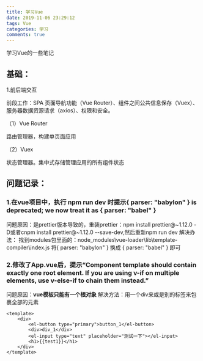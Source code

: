 ```yaml
---
title: 学习Vue
date: 2019-11-06 23:29:12
tags: Vue
categories: 学习
comments: true
---
```




学习Vue的一些笔记

<!--more-->

## 基础：

1.前后端交互

前段工作：SPA   页面导航功能（Vue Router）、组件之间公共信息保存（Vuex）、服务器数据资源请求（axios）、权限和安全。

（1）Vue Router

路由管理器，构建单页面应用

（2）Vuex

状态管理器。集中式存储管理应用的所有组件状态



## 问题记录：

### 1.在vue项目中，执行 npm run dev 时提示{ parser: "babylon" } is deprecated; we now treat it as { parser: "babel" }
问题原因：是prettier版本导致的，重装prettier：npm install prettier@~1.12.0 -D或者cnpm install prettier@~1.12.0 --save-dev,然后重新npm run dev
解决办法：
找到modules包里面的：node_modules\vue-loader\lib\template-compiler\index.js
将{ parser: "babylon" } 换成  { parser: "babel" } 即可

### 2.修改了App.vue后，提示“Component template should contain exactly one root element. If you are using v-if on multiple elements, use v-else-if to chain them instead.”
问题原因：**vue模板只能有一个根对象**
解决方法：用一个div来或是别的标签来包裹全部的元素
```
<template>
    <div>
        <el-button type="primary">button_1</el-button>
        <div>div_1</div>
        <el-input type="text" placeholder="测试一下"></el-input>
        <h1>{{test1}}</h1>
    </div>
</template>
```